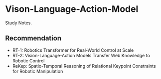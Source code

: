 # Vison-Language-Action-Model
Study Notes.

## Recommendation
 * RT-1: Robotics Transformer for Real-World Control at Scale
 * RT-2: Vision-Language-Action Models Transfer Web Knowledge to Robotic Control
 * ReKep: Spatio-Temporal Reasoning of Relational Keypoint Constraints for Robotic Manipulation
